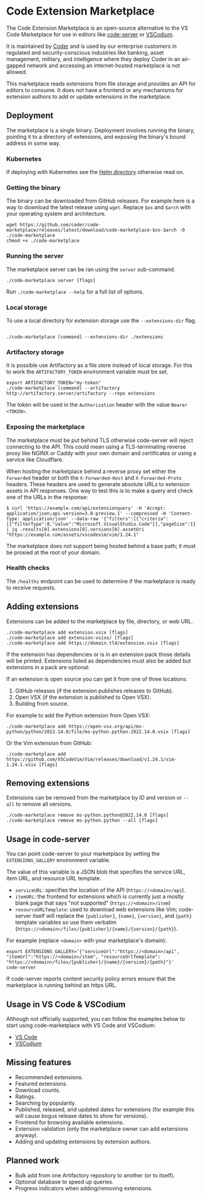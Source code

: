 # Code Extension Marketplace

The Code Extension Marketplace is an open-source alternative to the VS Code
Marketplace for use in editors like
[code-server](https://github.com/coder/code-server) or [VSCodium](https://github.com/VSCodium/vscodium).

It is maintained by [Coder](https://www.coder.com) and is used by our enterprise
customers in regulated and security-conscious industries like banking, asset
management, military, and intelligence where they deploy Coder in an air-gapped
network and accessing an internet-hosted marketplace is not allowed.

This marketplace reads extensions from file storage and provides an API for
editors to consume. It does not have a frontend or any mechanisms for extension
authors to add or update extensions in the marketplace.

## Deployment

The marketplace is a single binary. Deployment involves running the binary,
pointing it to a directory of extensions, and exposing the binary's bound
address in some way.

### Kubernetes

If deploying with Kubernetes see the [Helm directory](./helm) otherwise read on.

### Getting the binary

The binary can be downloaded from GitHub releases. For example here is a way to
download the latest release using `wget`. Replace `$os` and `$arch` with your
operating system and architecture.

```console
wget https://github.com/coder/code-marketplace/releases/latest/download/code-marketplace-$os-$arch -O ./code-marketplace
chmod +x ./code-marketplace
```

### Running the server

The marketplace server can be ran using the `server` sub-command.

```console
./code-marketplace server [flags]
```

Run `./code-marketplace --help` for a full list of options.

### Local storage

To use a local directory for extension storage use the `--extensions-dir` flag.

```console

./code-marketplace [command] --extensions-dir ./extensions
```

### Artifactory storage

It is possible use Artifactory as a file store instead of local storage. For
this to work the `ARTIFACTORY_TOKEN` environment variable must be set.

```console
export ARTIFACTORY_TOKEN="my-token"
./code-marketplace [command] --artifactory http://artifactory.server/artifactory --repo extensions
```

The token will be used in the `Authorization` header with the value `Bearer
<TOKEN>`.

### Exposing the marketplace

The marketplace must be put behind TLS otherwise code-server will reject
connecting to the API. This could mean using a TLS-terminating reverse proxy
like NGINX or Caddy with your own domain and certificates or using a service
like Cloudflare.

When hosting the marketplace behind a reverse proxy set either the `Forwarded`
header or both the `X-Forwarded-Host` and `X-Forwarded-Proto` headers. These
headers are used to generate absolute URLs to extension assets in API responses.
One way to test this is to make a query and check one of the URLs in the
response:

```console
$ curl 'https://example.com/api/extensionquery' -H 'Accept: application/json;api-version=3.0-preview.1' --compressed -H 'Content-Type: application/json' --data-raw '{"filters":[{"criteria":[{"filterType":8,"value":"Microsoft.VisualStudio.Code"}],"pageSize":1}],"flags":439}' | jq .results[0].extensions[0].versions[0].assetUri
"https://example.com/assets/vscodevim/vim/1.24.1"
```

The marketplace does not support being hosted behind a base path; it must be
proxied at the root of your domain.

### Health checks

The `/healthz` endpoint can be used to determine if the marketplace is ready to
receive requests.

## Adding extensions

Extensions can be added to the marketplace by file, directory, or web URL.

```console
./code-marketplace add extension.vsix [flags]
./code-marketplace add extension-vsixs/ [flags]
./code-marketplace add https://domain.tld/extension.vsix [flags]
```

If the extension has dependencies or is in an extension pack those details will
be printed.  Extensions listed as dependencies must also be added but extensions
in a pack are optional.

If an extension is open source you can get it from one of three locations:

1. GitHub releases (if the extension publishes releases to GitHub).
2. Open VSX (if the extension is published to Open VSX).
3. Building from source.

For example to add the Python extension from Open VSX:

```console
./code-marketplace add https://open-vsx.org/api/ms-python/python/2022.14.0/file/ms-python.python-2022.14.0.vsix [flags]
```

Or the Vim extension from GitHub:

```console
./code-marketplace add https://github.com/VSCodeVim/Vim/releases/download/v1.24.1/vim-1.24.1.vsix [flags]
```

## Removing extensions

Extensions can be removed from the marketplace by ID and version or `--all` to
remove all versions.

```console
./code-marketplace remove ms-python.python@2022.14.0 [flags]
./code-marketplace remove ms-python.python --all [flags]
```

## Usage in code-server

You can point code-server to your marketplace by setting the
`EXTENSIONS_GALLERY` environment variable.

The value of this variable is a JSON blob that specifies the service URL, item
URL, and resource URL template.

- `serviceURL`: specifies the location of the API (`https://<domain>/api`).
- `itemURL`: the frontend for extensions which is currently just a mostly blank
  page that says "not supported" (`https://<domain>/item`)
- `resourceURLTemplate`: used to download web extensions like Vim; code-server
  itself will replace the `{publisher}`, `{name}`, `{version}`, and `{path}`
  template variables so use them verbatim
  (`https://<domain>/files/{publisher}/{name}/{version}/{path}`).

For example (replace `<domain>` with your marketplace's domain):

```console
export EXTENSIONS_GALLERY='{"serviceUrl":"https://<domain>/api", "itemUrl":"https://<domain>/item", "resourceUrlTemplate": "https://<domain>/files/{publisher}/{name}/{version}/{path}"}'
code-server
```

If code-server reports content security policy errors ensure that the
marketplace is running behind an https URL.

## Usage in VS Code & VSCodium

Although not officially supported, you can follow the examples below to start using code-marketplace with VS Code and VSCodium:

- [VS Code](https://github.com/eclipse/openvsx/wiki/Using-Open-VSX-in-VS-Code)
- [VSCodium](https://github.com/VSCodium/vscodium/blob/master/DOCS.md#how-to-use-the-vs-code-marketplace)

## Missing features

- Recommended extensions.
- Featured extensions.
- Download counts.
- Ratings.
- Searching by popularity.
- Published, released, and updated dates for extensions (for example this will
  cause bogus release dates to show for versions).
- Frontend for browsing available extensions.
- Extension validation (only the marketplace owner can add extensions anyway).
- Adding and updating extensions by extension authors.

## Planned work

- Bulk add from one Artifactory repository to another (or to itself).
- Optional database to speed up queries.
- Progress indicators when adding/removing extensions.
